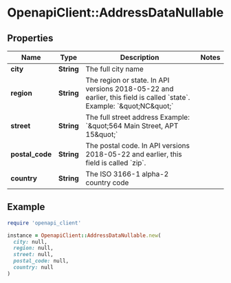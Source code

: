 # OpenapiClient::AddressDataNullable

## Properties

| Name | Type | Description | Notes |
| ---- | ---- | ----------- | ----- |
| **city** | **String** | The full city name |  |
| **region** | **String** | The region or state. In API versions 2018-05-22 and earlier, this field is called &#x60;state&#x60;. Example: &#x60;\&quot;NC\&quot;&#x60; |  |
| **street** | **String** | The full street address Example: &#x60;\&quot;564 Main Street, APT 15\&quot;&#x60; |  |
| **postal_code** | **String** | The postal code. In API versions 2018-05-22 and earlier, this field is called &#x60;zip&#x60;. |  |
| **country** | **String** | The ISO 3166-1 alpha-2 country code |  |

## Example

```ruby
require 'openapi_client'

instance = OpenapiClient::AddressDataNullable.new(
  city: null,
  region: null,
  street: null,
  postal_code: null,
  country: null
)
```

